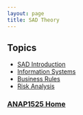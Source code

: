 ```yaml
---
layout: page
title: SAD Theory
---
```


## Topics
* [SAD Introduction](introduction.md)
* [Information Systems](info-systems.md)
* [Business Rules](business-rules.md)
* [Risk Analysis](risks.md)

### [ANAP1525 Home](../)
